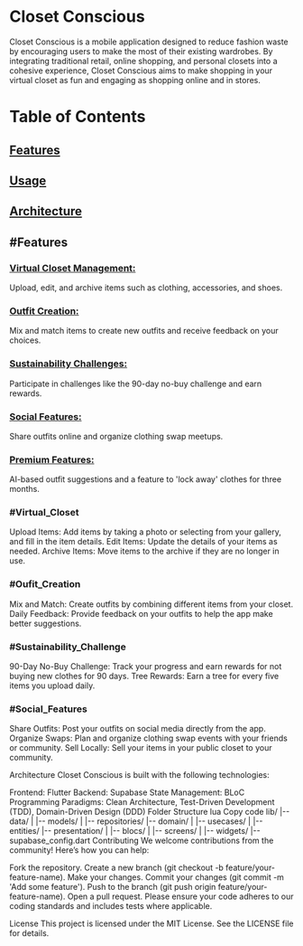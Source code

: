 # Closet Conscious
Closet Conscious is a mobile application designed to reduce fashion waste by encouraging users to make the most of their existing wardrobes. By integrating traditional retail, online shopping, and personal closets into a cohesive experience, Closet Conscious aims to make shopping in your virtual closet as fun and engaging as shopping online and in stores.

# Table of Contents
## [Features](#Features)
## [Usage](#Usage)
## [Architecture](#Architecture)

## #Features
### [Virtual Closet Management:](#Virtual_Closet)
Upload, edit, and archive items such as clothing, accessories, and shoes.
### [Outfit Creation:](#Oufit_Creation) 
Mix and match items to create new outfits and receive feedback on your choices.
### [Sustainability Challenges:](#Sustainability_Challenge) 
Participate in challenges like the 90-day no-buy challenge and earn rewards.
### [Social Features:](#Social_Features) 
Share outfits online and organize clothing swap meetups.
### [Premium Features:](#Architecture) 
AI-based outfit suggestions and a feature to 'lock away' clothes for three months.


### #Virtual_Closet
Upload Items: Add items by taking a photo or selecting from your gallery, and fill in the item details.
Edit Items: Update the details of your items as needed.
Archive Items: Move items to the archive if they are no longer in use.

### #Oufit_Creation
Mix and Match: Create outfits by combining different items from your closet.
Daily Feedback: Provide feedback on your outfits to help the app make better suggestions.

### #Sustainability_Challenge
90-Day No-Buy Challenge: Track your progress and earn rewards for not buying new clothes for 90 days.
Tree Rewards: Earn a tree for every five items you upload daily.

### #Social_Features
Share Outfits: Post your outfits on social media directly from the app.
Organize Swaps: Plan and organize clothing swap events with your friends or community.
Sell Locally: Sell your items in your public closet to your community. 

Architecture
Closet Conscious is built with the following technologies:

Frontend: Flutter
Backend: Supabase
State Management: BLoC
Programming Paradigms: Clean Architecture, Test-Driven Development (TDD), Domain-Driven Design (DDD)
Folder Structure
lua
Copy code
lib/
|-- data/
|   |-- models/
|   |-- repositories/
|-- domain/
|   |-- usecases/
|   |-- entities/
|-- presentation/
|   |-- blocs/
|   |-- screens/
|   |-- widgets/
|-- supabase_config.dart
Contributing
We welcome contributions from the community! Here’s how you can help:

Fork the repository.
Create a new branch (git checkout -b feature/your-feature-name).
Make your changes.
Commit your changes (git commit -m 'Add some feature').
Push to the branch (git push origin feature/your-feature-name).
Open a pull request.
Please ensure your code adheres to our coding standards and includes tests where applicable.

License
This project is licensed under the MIT License. See the LICENSE file for details.

